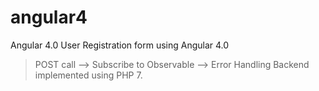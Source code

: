 # angular4
Angular 4.0
User Registration form using Angular 4.0
  > POST call --> Subscribe to Observable --> Error Handling
  > Backend implemented using PHP 7.
